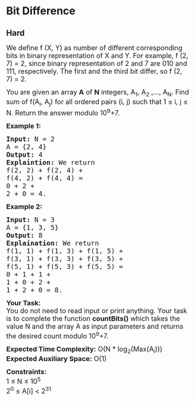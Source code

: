 # Bit Difference
## Hard 
<div class="problem-statement">
                <p></p><p><span style="font-size:18px">We define f&nbsp;(X, Y)&nbsp;as number of different corresponding bits in binary representation of X and Y. For example, f (2, 7)&nbsp;= 2, since binary representation of 2 and 7 are 010&nbsp;and 111, respectively. The first and the third bit differ, so&nbsp;f (2, 7)&nbsp;= 2.</span></p>

<p><span style="font-size:18px">You are given an array <strong>A</strong> of <strong>N</strong> integers, A<sub>1</sub>, A<sub>2</sub>&nbsp;,…, A<sub>N</sub>. Find sum of f(A<sub>i</sub>, A<sub>j</sub>) for all ordered pairs (i, j) such that 1 ≤ i, j ≤ N. Return the answer modulo 10<sup>9</sup>+7.</span></p>

<p><strong><span style="font-size:18px">Example 1:</span></strong></p>

<pre><span style="font-size:18px"><strong>Input:</strong> N = 2
A = {2, 4}
<strong>Output:</strong> 4
<strong>Explaintion:</strong> We return 
f(2, 2) + f(2, 4) + 
f(4, 2) + f(4, 4) = 
0 + 2 + 
2 + 0 = 4.</span></pre>

<p><strong><span style="font-size:18px">Example 2:</span></strong></p>

<pre><span style="font-size:18px"><strong>Input:</strong> N = 3
A = {1, 3, 5}
<strong>Output:</strong> 8
<strong>Explaination:</strong> We return 
f(1, 1) + f(1, 3) + f(1, 5) + 
f(3, 1) + f(3, 3) + f(3, 5) + 
f(5, 1) + f(5, 3) + f(5, 5) = 
0 + 1 + 1 + 
1 + 0 + 2 + 
1 + 2 + 0 = 8.</span></pre>

<p><span style="font-size:18px"><strong>Your Task:</strong><br>
You do not need to read input or print anything. Your task is to complete the function <strong>countBits()</strong> which takes the value N and the array A as input parameters and returns the desired count modulo 10<sup>9</sup>+7.</span></p>

<p><span style="font-size:18px"><strong>Expected Time Complexity:</strong> O(N * log<sub>2</sub>(Max(A<sub>i</sub>)))<br>
<strong>Expected Auxiliary Space:</strong> O(1)</span></p>

<p><span style="font-size:18px"><strong>Constraints:</strong><br>
1 ≤ N ≤ 10<sup>5</sup><br>
2<sup>0</sup> ≤&nbsp;A[i] &lt;&nbsp;2<sup>31</sup></span></p>
 <p></p>
            </div>